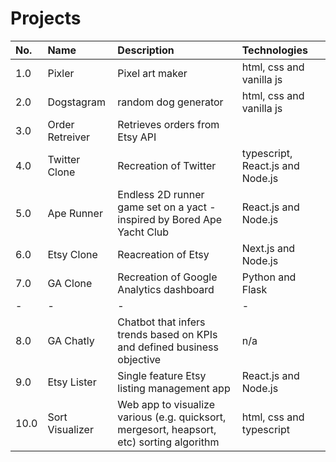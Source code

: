 # Projects

| No. | Name | Description | Technologies |
| :---  | :---  | :---  | :---  |
| 1.0 | Pixler | Pixel art maker | html, css and vanilla js |
| 2.0 | Dogstagram | random dog generator | html, css and vanilla js |
| 3.0 | Order Retreiver | Retrieves orders from Etsy API |
| 4.0 | Twitter Clone | Recreation of Twitter | typescript, React.js and Node.js |
| 5.0 | Ape Runner | Endless 2D runner game set on a yact - inspired by Bored Ape Yacht Club | React.js and Node.js |
| 6.0 | Etsy Clone | Reacreation of Etsy | Next.js and Node.js
| 7.0 | GA Clone | Recreation of Google Analytics dashboard | Python and Flask
| - | - | - | - |
| 8.0 | GA Chatly | Chatbot that infers trends based on KPIs and defined business objective | n/a
| 9.0 | Etsy Lister | Single feature Etsy listing management app | React.js and Node.js
| 10.0 | Sort Visualizer | Web app to visualize various (e.g. quicksort, mergesort, heapsort, etc) sorting algorithm | html, css and typescript |





